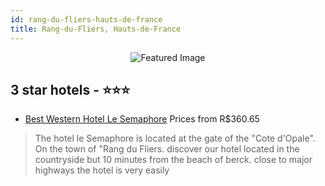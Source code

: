 ```yaml
---
id: rang-du-fliers-hauts-de-france
title: Rang-du-Fliers, Hauts-de-France
---
```


<center><img src="https://i.travelapi.com/hotels/22000000/21940000/21930300/21930202/c1ee9c70_z.jpg" alt="Featured Image" /></center>


##  3 star hotels - ⭐️⭐️⭐️

-    [Best Western Hotel Le Semaphore](https://us.hurb.com/hotels/rang-du-fliers/best-western-hotel-le-semaphore-JNP-JP02788K?cmp=18055) Prices from R$360.65
   > The hotel le Semaphore is located at the gate of the &quot;Cote d&apos;Opale&quot;. On the town of &quot;Rang du Fliers. discover our hotel located in the countryside but 10 minutes from the beach of berck. close to major highways the hotel is very easily
